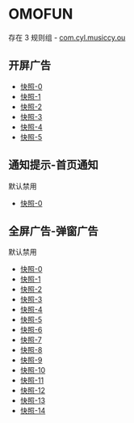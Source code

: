 # OMOFUN

存在 3 规则组 - [com.cyl.musiccy.ou](/src/apps/com.cyl.musiccy.ou.ts)

## 开屏广告

- [快照-0](https://i.gkd.li/import/12775918)
- [快照-1](https://i.gkd.li/import/12775926)
- [快照-2](https://i.gkd.li/import/13063151)
- [快照-3](https://i.gkd.li/import/13063246)
- [快照-4](https://i.gkd.li/import/13071599)
- [快照-5](https://i.gkd.li/import/12775919)

## 通知提示-首页通知

默认禁用

- [快照-0](https://i.gkd.li/import/13063206)

## 全屏广告-弹窗广告

默认禁用

- [快照-0](https://i.gkd.li/import/12775922)
- [快照-1](https://i.gkd.li/import/13063222)
- [快照-2](https://i.gkd.li/import/12775923)
- [快照-3](https://i.gkd.li/import/13800051)
- [快照-4](https://i.gkd.li/import/13759345)
- [快照-5](https://i.gkd.li/import/12775925)
- [快照-6](https://i.gkd.li/import/12775924)
- [快照-7](https://i.gkd.li/import/12775921)
- [快照-8](https://i.gkd.li/import/12776903)
- [快照-9](https://i.gkd.li/import/12789928)
- [快照-10](https://i.gkd.li/import/13215476)
- [快照-11](https://i.gkd.li/import/13071595)
- [快照-12](https://i.gkd.li/import/13063249)
- [快照-13](https://i.gkd.li/import/13422363)
- [快照-14](https://i.gkd.li/import/13936028)
